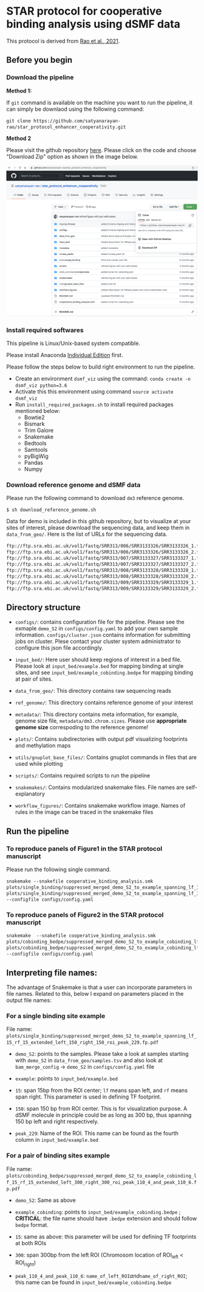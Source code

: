 # STAR protocol for cooperative binding analysis using dSMF data

This protocol is derived from [Rao et al., 2021](https://pubmed.ncbi.nlm.nih.gov/33705711/).  

## Before you begin

### Download the pipeline

**Method 1:**

If `git` command is available on the machine you want to run the pipeline, it can simply be downlaod using the following command:
```
git clone https://github.com/satyanarayan-rao/star_protocol_enhancer_cooperativity.git
```

**Method 2** 

Please visit the github repository [here](https://github.com/satyanarayan-rao/star_protocol_enhancer_cooperativity). Please click on the code and choose "Download Zip" option as shown in the image below.

![alt text](metadata/download_instructions.png) 

### Install required softwares

This pipeline is Linux/Unix-based system compatible. 

Please install Anaconda [Individual Edition](https://www.anaconda.com/products/individual) first. 

Please follow the steps below to build right environment to run the pipeline. 

- Create an environment `dsmf_viz` using the command: `conda create -n dsmf_viz python=3.6`
- Activate this this environment using command `source activate dsmf_viz` 
- Run `install_required_packages.sh` to install required packages mentioned below:
    - Bowtie2
    - Bismark
    - Trim Galore
    - Snakemake
    - Bedtools
    - Samtools
    - pyBigWig
    - Pandas
    - Numpy


### Download reference genome and dSMF data

Please run the following command to download `dm3` reference genome. 
```
$ sh download_reference_genome.sh
```
Data for demo is included in this github repository, but to visualize at your
sites of interest, please download the sequencing data, and keep them in
`data_from_geo/`. Here is the list of URLs for the sequencing data. 
```
ftp://ftp.sra.ebi.ac.uk/vol1/fastq/SRR313/006/SRR3133326/SRR3133326_1.fastq.gz
ftp://ftp.sra.ebi.ac.uk/vol1/fastq/SRR313/006/SRR3133326/SRR3133326_2.fastq.gz
ftp://ftp.sra.ebi.ac.uk/vol1/fastq/SRR313/007/SRR3133327/SRR3133327_1.fastq.gz
ftp://ftp.sra.ebi.ac.uk/vol1/fastq/SRR313/007/SRR3133327/SRR3133327_2.fastq.gz
ftp://ftp.sra.ebi.ac.uk/vol1/fastq/SRR313/008/SRR3133328/SRR3133328_1.fastq.gz
ftp://ftp.sra.ebi.ac.uk/vol1/fastq/SRR313/008/SRR3133328/SRR3133328_2.fastq.gz
ftp://ftp.sra.ebi.ac.uk/vol1/fastq/SRR313/009/SRR3133329/SRR3133329_1.fastq.gz
ftp://ftp.sra.ebi.ac.uk/vol1/fastq/SRR313/009/SRR3133329/SRR3133329_2.fastq.gz
```

## Directory structure

- `configs/`: contains configuration file for the pipeline. Please see the exmaple `demo_S2` in `configs/config.yaml` to add your own sample information. `configs/cluster.json` contains information for submitting jobs on cluster. Plese contact your cluster system administrator to configure this json file accordingly. 

- `input_bed/`: Here user should keep regions of interest in a bed file. Please look at `input_bed/example.bed` for mapping binding at single sites, and see `input_bed/example_cobinding.bedpe` for mapping binding at pair of sites. 

- `data_from_geo/`: This directory contains raw sequencing reads

- `ref_genome/`: This directory contains reference genome of your interest

- `metadata/`: This directory contains meta information, for example, genome size file, `metadata/dm3.chrom.sizes`. Please use **appropriate genome size** correspoding to the reference genome! 

- `plots/`: Contains subdirectories with output pdf visualizing footprints and methylation maps

- `utils/gnuplot_base_files/`: Contains gnuplot commands in files that are used while plotting

- `scripts/`: Contains required scripts to run the pipeline

- `snakemakes/`: Contains modularized snakemake files. File names are self-explanatory

- `workflow_figures/`: Contains snakemake workflow image. Names of rules in the image can be traced in the snakemake files


## Run the pipeline


### To reproduce panels of Figure1 in the STAR protocol manuscript

Please run the following single command. 

```
snakemake --snakefile cooperative_binding_analysis.smk plots/single_binding/suppressed_merged_demo_S2_to_example_spanning_lf_15_rf_15_extended_left_150_right_150_roi_peak_229.fp.pdf plots/single_binding/suppressed_merged_demo_S2_to_example_spanning_lf_15_rf_15_extended_left_150_right_150_roi_peak_229.methylation.pdf --configfile configs/config.yaml
```


### To reproduce panels of Figure2 in the STAR protocol manuscript
```
snakemake  --snakefile cooperative_binding_analysis.smk plots/cobinding_bedpe/suppressed_merged_demo_S2_to_example_cobinding_lf_15_rf_15_extended_left_300_right_300_roi_peak_110_4_and_peak_110_6.fp.pdf plots/cobinding_bedpe/suppressed_merged_demo_S2_to_example_cobinding_lf_15_rf_15_extended_left_300_right_300_roi_peak_110_4_and_peak_110_6.methylation.pdf --configfile configs/config.yaml
```


## Interpreting file names:

The advantage of Snakemake is that a user can incorporate parameters in file names. Related to this, below I expand on parameters placed in the output file names:

### For a single binding site example

File name: `plots/single_binding/suppressed_merged_demo_S2_to_example_spanning_lf_15_rf_15_extended_left_150_right_150_roi_peak_229.fp.pdf` 

- `demo_S2`: points to the samples. Please take a look at samples starting with
`demo_S2` in `data_from_geo/samples.tsv` and also look at `bam_merge_config` ->
`demo_S2` in `configs/config.yaml` file

- `example`: points to `input_bed/example.bed` 

- `15`: span 15bp from the ROI center; `lf` means span left, and `rf` means span right. This parameter is used in defining TF footprint. 

- `150`: span 150 bp from ROI center. This is for visualization purpose. A dSMF molecule in principle could be as long as 300 bp, thus spanning 150 bp left and right respectively. 

- `peak_229`: Name of the ROI. This name can be found as the fourth column in `input_bed/example.bed` 

### For a pair of binding sites example

File name: `plots/cobinding_bedpe/suppressed_merged_demo_S2_to_example_cobinding_lf_15_rf_15_extended_left_300_right_300_roi_peak_110_4_and_peak_110_6.fp.pdf` 

- `demo_S2`: Same as above 

- `example_cobinding`: points to `input_bed/example_cobinding.bedpe` ; **CRITICAL**: the file name should have `.bedpe` extension and should follow `bedpe` format. 

- `15`: same as above: this parameter will be used for defining TF footprints at both ROIs

- `300`: span 300bp from the left ROI (Chromosom location of ROI<sub>left</sub> < ROI<sub>right</sub>)

- `peak_110_4_and_peak_110_6`: `name_of_left_ROI`_and_`name_of_right_ROI`; this name can be found in `input_bed/example_cobinding.bedpe`
